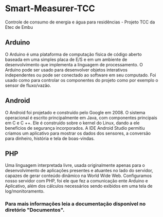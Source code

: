 # Smart-Measurer-TCC
Controle de consumo de energia e água  para residências - Projeto TCC da Etec de Embu

<h2> Arduino</h2>
O Arduino é uma plataforma de computação física de código aberto baseada em uma simples placa de E/S e em um ambiente de desenvolvimento que implementa a linguagem de processamento. O Arduino pode ser usado para desenvolver objetos interativos independentes ou pode ser conectado ao software em seu computado. Foi usado como para controlar os componentes do projeto como por exemplo o sensor de fluxo/vazão.  

<h2>Android</h2>
O Android foi projetado e construído pelo Google em 2008. O sistema operacional é escrito principalmente em Java, com componentes principais em C e C ++. Ele é construído sobre o kernel do Linux, dando a ele benefícios de segurança incorporados. A IDE Android Studio permitiu criamos um aplicativo para mostrar os dados dos sensores, a conversão para dinheiro, história e tela de boas-vindas.

<h2>PHP</h2>
Uma linguagem interpretada livre, usada originalmente apenas para o desenvolvimento de aplicações presentes e atuantes no lado do servidor, capazes de gerar conteúdo dinâmico na World Wide Web. Configuramos nosso servidor com PHP, foi ele que fez a comunicação ente Arduino e Aplicativo, além dos cálculos necessários sendo exibidos em uma tela de log/monitoramento. 

<h3>Para mais informações leia a documentação disponível no diretório "Documentos".</h3>
